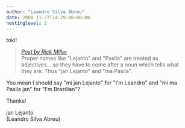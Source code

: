 ```yaml
---
author: "Leandro Silva Abreu"
date: 2008-11-27T14:29:48+00:00
nestinglevel: 2
---
```

toki!  

> [_Post by Rick Miller_](/prxZlnzQ/toki-mi-lejanto#post2)  
> Proper names like "Lejanto" and "Pasila" are treated as  
> adjectives... so they have to come after a noun which tells what  
> they are. Thus "jan Lejanto" and "ma Pasila".  
> 

You mean I should say "mi jan Lejanto" for "I'm Leandro" and "mi ma  
Pasila jan" for "I'm Brazilian"?  
  
Thanks!  
  
jan Lejanto  
(Leandro Silva Abreu)